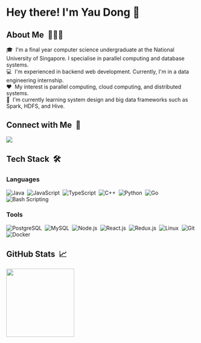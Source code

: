 # Hey there! I'm Yau Dong 👋
## About Me &nbsp;👨🏻‍💻
🎓 &nbsp;I'm a final year computer science undergraduate at the National University of Singapore. I specialise in parallel computing and database systems.\
💻 &nbsp;I'm experienced in backend web development. Currently, I'm in a data engineering internship.\
❤️ &nbsp;My interest is parallel computing, cloud computing, and distributed systems.\
🌱 &nbsp;I'm currently learning system design and big data frameworks such as Spark, HDFS, and Hive.


## Connect with Me &nbsp;🤝
<a href="https://linkedin.com/in/khengyaudong"><img src="https://img.shields.io/badge/-Kheng%20Yau%20Dong-0077B5?style=flat&logo=Linkedin&logoColor=white"/></a>


## Tech Stack &nbsp;🛠
### Languages
![Java](https://img.shields.io/badge/Java-80%25-informational?style=flat&logo=java&logoColor=white&color=2bbc8a)&nbsp;
![JavaScript](https://img.shields.io/badge/JavaScript-65%25-informational?style=flat&logo=javascript&logoColor=white&color=2bbc8a)&nbsp;
![TypeScript](https://img.shields.io/badge/TypeScript-50%25-informational?style=flat&logo=typescript&logoColor=white&color=2bbc8a)&nbsp;
![C++](https://img.shields.io/badge/C++-50%25-informational?style=flat&logo=C%2B%2B&logoColor=white&color=2bbc8a)&nbsp;
![Python](https://img.shields.io/badge/Python-50%25-informational?style=flat&logo=python&logoColor=white&color=2bbc8a)&nbsp;
![Go](https://img.shields.io/badge/Go-50%25-informational?style=flat&logo=go&logoColor=white&color=2bbc8a)&nbsp;
![Bash Scripting](https://img.shields.io/badge/Bash%20Scripting-60%25-informational?style=flat&logo=GNU%20Bash&logoColor=white&color=2bbc8a)&nbsp;

### Tools
![PostgreSQL](https://img.shields.io/badge/-PostgreSQL-05122A?style=flat&logo=postgresql)&nbsp;
![MySQL](https://img.shields.io/badge/-MySQL-05122A?style=flat&logo=mysql)&nbsp;
![Node.js](https://img.shields.io/badge/-Node.js-05122A?style=flat&logo=node%2Ejs)&nbsp;
![React.js](https://img.shields.io/badge/-React.js-05122A?style=flat&logo=react)&nbsp;
![Redux.js](https://img.shields.io/badge/-Redux.js-05122A?style=flat&logo=redux)&nbsp;
![Linux](https://img.shields.io/badge/-Linux-05122A?style=flat&logo=linux)&nbsp;
![Git](https://img.shields.io/badge/-Git-05122A?style=flat&logo=git)&nbsp;
![Docker](https://img.shields.io/badge/-Docker-05122A?style=flat&logo=docker)&nbsp;


## GitHub Stats &nbsp;📈
<a href="https://github.com/ChrisKheng">
  <img height="180em" src="https://github-readme-stats-eight-theta.vercel.app/api?username=ChrisKheng&show_icons=true&theme=algolia&include_all_commits=true&count_private=true&hide=contribs"/>
</a>


<!--
**ChrisKheng/ChrisKheng** is a ✨ _special_ ✨ repository because its `README.md` (this file) appears on your GitHub profile.

Here are some ideas to get you started:

- 🔭 I’m currently working on ...
- 🌱 I’m currently learning ...
- 👯 I’m looking to collaborate on ...
- 🤔 I’m looking for help with ...
- 💬 Ask me about ...
- 📫 How to reach me: ...
- 😄 Pronouns: ...
- ⚡ Fun fact: ...
-->
